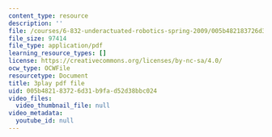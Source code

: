 ```yaml
---
content_type: resource
description: ''
file: /courses/6-832-underactuated-robotics-spring-2009/005b482183726d31b9fad52d38bbc024_7nnFGxqRwNE.pdf
file_size: 97414
file_type: application/pdf
learning_resource_types: []
license: https://creativecommons.org/licenses/by-nc-sa/4.0/
ocw_type: OCWFile
resourcetype: Document
title: 3play pdf file
uid: 005b4821-8372-6d31-b9fa-d52d38bbc024
video_files:
  video_thumbnail_file: null
video_metadata:
  youtube_id: null
---
```

